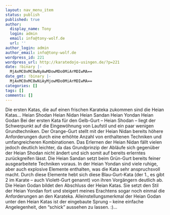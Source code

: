 ```yaml
---
layout: nav_menu_item
status: publish
published: true
author:
  display_name: Tony
  login: admin
  email: info@tony-wolf.de
  url: ''
author_login: admin
author_email: info@tony-wolf.de
wordpress_id: 221
wordpress_url: http://karatedojo-usingen.de/?p=221
date: !binary |-
  MjAxMC0xMC0wNyAwMDowMDo0MiArMDIwMA==
date_gmt: !binary |-
  MjAxMC0xMC0wNiAyMjowMDo0MiArMDIwMA==
categories: []
tags: []
comments: []
---
```

<p>Die ersten Katas, die auf einen frischen Karateka zukommen sind die Heian Katas&hellip; Heian Shodan Heian Nidan Heian Sandan Heian Yondan Heian Godan Bei der ersten Kata f&uuml;r den Gelb-Gurt &ndash; Heian Shodan &ndash; liegt der Schwerpunkt auf die Eingew&ouml;hnung von Laufstil und ein paar wenigen Grundtechniken. Der Orange-Gurt stellt mit der Heian Nidan bereits h&ouml;here Anforderungen durch eine erh&ouml;hte Anzahl von enthaltenen Techniken und umfangreicheren Kombinationen. Das Erlernen der Heian Nidan f&auml;llt vielen jedoch deutlich leichter, da das Grundprinzip der Abl&auml;ufe sich gegen&uuml;ber der Heian Shodan nicht &auml;ndert und sich somit auf bereits erlerntes zur&uuml;ckgreifen l&auml;sst. Die Heian Sandan setzt beim Gr&uuml;n-Gurt bereits feiner ausgearbeitete Techniken voraus. In der Heian Yondan sind viele ruhige, aber auch explosive Elemente enthalten, was die Kata sehr anspruchsvoll macht. Durch diese Elemente hebt sich diese Blau-Gurt-Kata (der 1., es gibt 2 im Karate &ndash; auch Violett-Gurt genannt) von ihren Vorg&auml;ngern deutlich ab. Die Heian Godan bildet den Abschluss der Heian Katas. Sie setzt den Stil der Heian Yondan fort und steigert meines Erachtens sogar noch einmal die Anforderungen an den Karateka. Alleinstellungsmerkmal der Heian Godan unter den Heian Katas ist der eingebaute Sprung &ndash; keine einfache Angelegenheit, den &ldquo;schick&rdquo; aussehen zu lassen. :)&hellip;</p>

